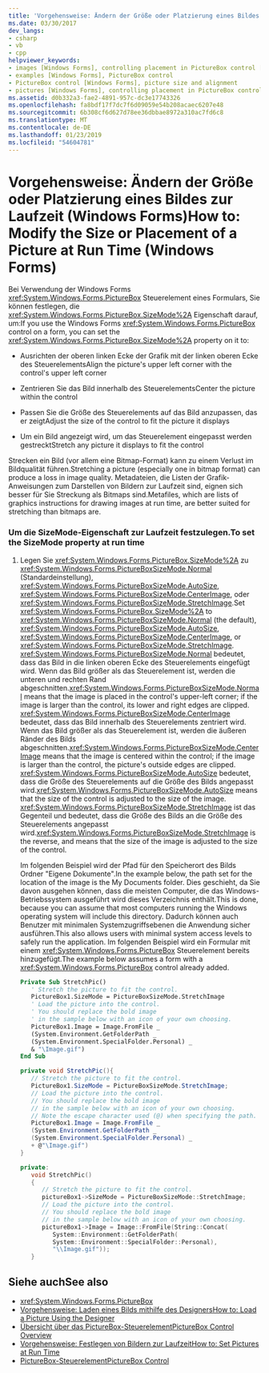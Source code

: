 ```yaml
---
title: 'Vorgehensweise: Ändern der Größe oder Platzierung eines Bildes zur Laufzeit (Windows Forms)'
ms.date: 03/30/2017
dev_langs:
- csharp
- vb
- cpp
helpviewer_keywords:
- images [Windows Forms], controlling placement in PictureBox control [Windows Forms]
- examples [Windows Forms], PictureBox control
- PictureBox control [Windows Forms], picture size and alignment
- pictures [Windows Forms], controlling placement in PictureBox control [Windows Forms]
ms.assetid: d0b332a3-fae2-4891-957c-dc3e17743326
ms.openlocfilehash: fa8bdf17f7dc7f6d09059e54b208acaec6207e48
ms.sourcegitcommit: 6b308cf6d627d78ee36dbbae8972a310ac7fd6c8
ms.translationtype: MT
ms.contentlocale: de-DE
ms.lasthandoff: 01/23/2019
ms.locfileid: "54604781"
---
```

# <a name="how-to-modify-the-size-or-placement-of-a-picture-at-run-time-windows-forms"></a><span data-ttu-id="ef48e-102">Vorgehensweise: Ändern der Größe oder Platzierung eines Bildes zur Laufzeit (Windows Forms)</span><span class="sxs-lookup"><span data-stu-id="ef48e-102">How to: Modify the Size or Placement of a Picture at Run Time (Windows Forms)</span></span>
<span data-ttu-id="ef48e-103">Bei Verwendung der Windows Forms <xref:System.Windows.Forms.PictureBox> Steuerelement eines Formulars, Sie können festlegen, die <xref:System.Windows.Forms.PictureBox.SizeMode%2A> Eigenschaft darauf, um:</span><span class="sxs-lookup"><span data-stu-id="ef48e-103">If you use the Windows Forms <xref:System.Windows.Forms.PictureBox> control on a form, you can set the <xref:System.Windows.Forms.PictureBox.SizeMode%2A> property on it to:</span></span>  
  
-   <span data-ttu-id="ef48e-104">Ausrichten der oberen linken Ecke der Grafik mit der linken oberen Ecke des Steuerelements</span><span class="sxs-lookup"><span data-stu-id="ef48e-104">Align the picture's upper left corner with the control's upper left corner</span></span>  
  
-   <span data-ttu-id="ef48e-105">Zentrieren Sie das Bild innerhalb des Steuerelements</span><span class="sxs-lookup"><span data-stu-id="ef48e-105">Center the picture within the control</span></span>  
  
-   <span data-ttu-id="ef48e-106">Passen Sie die Größe des Steuerelements auf das Bild anzupassen, das er zeigt</span><span class="sxs-lookup"><span data-stu-id="ef48e-106">Adjust the size of the control to fit the picture it displays</span></span>  
  
-   <span data-ttu-id="ef48e-107">Um ein Bild angezeigt wird, um das Steuerelement eingepasst werden gestreckt</span><span class="sxs-lookup"><span data-stu-id="ef48e-107">Stretch any picture it displays to fit the control</span></span>  
  
 <span data-ttu-id="ef48e-108">Strecken ein Bild (vor allem eine Bitmap-Format) kann zu einem Verlust im Bildqualität führen.</span><span class="sxs-lookup"><span data-stu-id="ef48e-108">Stretching a picture (especially one in bitmap format) can produce a loss in image quality.</span></span> <span data-ttu-id="ef48e-109">Metadateien, die Listen der Grafik-Anweisungen zum Darstellen von Bildern zur Laufzeit sind, eignen sich besser für Sie Streckung als Bitmaps sind.</span><span class="sxs-lookup"><span data-stu-id="ef48e-109">Metafiles, which are lists of graphics instructions for drawing images at run time, are better suited for stretching than bitmaps are.</span></span>  
  
### <a name="to-set-the-sizemode-property-at-run-time"></a><span data-ttu-id="ef48e-110">Um die SizeMode-Eigenschaft zur Laufzeit festzulegen.</span><span class="sxs-lookup"><span data-stu-id="ef48e-110">To set the SizeMode property at run time</span></span>  
  
1.  <span data-ttu-id="ef48e-111">Legen Sie <xref:System.Windows.Forms.PictureBox.SizeMode%2A> zu <xref:System.Windows.Forms.PictureBoxSizeMode.Normal> (Standardeinstellung), <xref:System.Windows.Forms.PictureBoxSizeMode.AutoSize>, <xref:System.Windows.Forms.PictureBoxSizeMode.CenterImage>, oder <xref:System.Windows.Forms.PictureBoxSizeMode.StretchImage>.</span><span class="sxs-lookup"><span data-stu-id="ef48e-111">Set <xref:System.Windows.Forms.PictureBox.SizeMode%2A> to <xref:System.Windows.Forms.PictureBoxSizeMode.Normal> (the default), <xref:System.Windows.Forms.PictureBoxSizeMode.AutoSize>, <xref:System.Windows.Forms.PictureBoxSizeMode.CenterImage>, or <xref:System.Windows.Forms.PictureBoxSizeMode.StretchImage>.</span></span> <span data-ttu-id="ef48e-112"><xref:System.Windows.Forms.PictureBoxSizeMode.Normal> bedeutet, dass das Bild in die linken oberen Ecke des Steuerelements eingefügt wird. Wenn das Bild größer als das Steuerelement ist, werden die unteren und rechten Rand abgeschnitten.</span><span class="sxs-lookup"><span data-stu-id="ef48e-112"><xref:System.Windows.Forms.PictureBoxSizeMode.Normal> means that the image is placed in the control's upper-left corner; if the image is larger than the control, its lower and right edges are clipped.</span></span> <span data-ttu-id="ef48e-113"><xref:System.Windows.Forms.PictureBoxSizeMode.CenterImage> bedeutet, dass das Bild innerhalb des Steuerelements zentriert wird. Wenn das Bild größer als das Steuerelement ist, werden die äußeren Ränder des Bilds abgeschnitten.</span><span class="sxs-lookup"><span data-stu-id="ef48e-113"><xref:System.Windows.Forms.PictureBoxSizeMode.CenterImage> means that the image is centered within the control; if the image is larger than the control, the picture's outside edges are clipped.</span></span> <span data-ttu-id="ef48e-114"><xref:System.Windows.Forms.PictureBoxSizeMode.AutoSize> bedeutet, dass die Größe des Steuerelements auf die Größe des Bilds angepasst wird.</span><span class="sxs-lookup"><span data-stu-id="ef48e-114"><xref:System.Windows.Forms.PictureBoxSizeMode.AutoSize> means that the size of the control is adjusted to the size of the image.</span></span> <span data-ttu-id="ef48e-115"><xref:System.Windows.Forms.PictureBoxSizeMode.StretchImage> ist das Gegenteil und bedeutet, dass die Größe des Bilds an die Größe des Steuerelements angepasst wird.</span><span class="sxs-lookup"><span data-stu-id="ef48e-115"><xref:System.Windows.Forms.PictureBoxSizeMode.StretchImage> is the reverse, and means that the size of the image is adjusted to the size of the control.</span></span>  
  
     <span data-ttu-id="ef48e-116">Im folgenden Beispiel wird der Pfad für den Speicherort des Bilds Ordner "Eigene Dokumente".</span><span class="sxs-lookup"><span data-stu-id="ef48e-116">In the example below, the path set for the location of the image is the My Documents folder.</span></span> <span data-ttu-id="ef48e-117">Dies geschieht, da Sie davon ausgehen können, dass die meisten Computer, die das Windows-Betriebssystem ausgeführt wird dieses Verzeichnis enthält.</span><span class="sxs-lookup"><span data-stu-id="ef48e-117">This is done, because you can assume that most computers running the Windows operating system will include this directory.</span></span> <span data-ttu-id="ef48e-118">Dadurch können auch Benutzer mit minimalen Systemzugriffsebenen die Anwendung sicher ausführen.</span><span class="sxs-lookup"><span data-stu-id="ef48e-118">This also allows users with minimal system access levels to safely run the application.</span></span> <span data-ttu-id="ef48e-119">Im folgenden Beispiel wird ein Formular mit einem <xref:System.Windows.Forms.PictureBox> Steuerelement bereits hinzugefügt.</span><span class="sxs-lookup"><span data-stu-id="ef48e-119">The example below assumes a form with a <xref:System.Windows.Forms.PictureBox> control already added.</span></span>  
  
    ```vb  
    Private Sub StretchPic()  
       ' Stretch the picture to fit the control.  
       PictureBox1.SizeMode = PictureBoxSizeMode.StretchImage  
       ' Load the picture into the control.  
       ' You should replace the bold image   
       ' in the sample below with an icon of your own choosing.  
       PictureBox1.Image = Image.FromFile _  
       (System.Environment.GetFolderPath _  
       (System.Environment.SpecialFolder.Personal) _  
       & "\Image.gif")  
    End Sub  
    ```  
  
    ```csharp  
    private void StretchPic(){  
       // Stretch the picture to fit the control.  
       PictureBox1.SizeMode = PictureBoxSizeMode.StretchImage;  
       // Load the picture into the control.  
       // You should replace the bold image   
       // in the sample below with an icon of your own choosing.  
       // Note the escape character used (@) when specifying the path.  
       PictureBox1.Image = Image.FromFile _  
       (System.Environment.GetFolderPath _  
       (System.Environment.SpecialFolder.Personal) _  
       + @"\Image.gif")  
    }  
    ```  
  
    ```cpp  
    private:  
       void StretchPic()  
       {  
          // Stretch the picture to fit the control.  
          pictureBox1->SizeMode = PictureBoxSizeMode::StretchImage;  
          // Load the picture into the control.  
          // You should replace the bold image   
          // in the sample below with an icon of your own choosing.  
          pictureBox1->Image = Image::FromFile(String::Concat(  
             System::Environment::GetFolderPath(  
             System::Environment::SpecialFolder::Personal),  
             "\\Image.gif"));  
       }  
    ```  
  
## <a name="see-also"></a><span data-ttu-id="ef48e-120">Siehe auch</span><span class="sxs-lookup"><span data-stu-id="ef48e-120">See also</span></span>
- <xref:System.Windows.Forms.PictureBox>
- [<span data-ttu-id="ef48e-121">Vorgehensweise: Laden eines Bilds mithilfe des Designers</span><span class="sxs-lookup"><span data-stu-id="ef48e-121">How to: Load a Picture Using the Designer</span></span>](../../../../docs/framework/winforms/controls/how-to-load-a-picture-using-the-designer-windows-forms.md)
- [<span data-ttu-id="ef48e-122">Übersicht über das PictureBox-Steuerelement</span><span class="sxs-lookup"><span data-stu-id="ef48e-122">PictureBox Control Overview</span></span>](../../../../docs/framework/winforms/controls/picturebox-control-overview-windows-forms.md)
- [<span data-ttu-id="ef48e-123">Vorgehensweise: Festlegen von Bildern zur Laufzeit</span><span class="sxs-lookup"><span data-stu-id="ef48e-123">How to: Set Pictures at Run Time</span></span>](../../../../docs/framework/winforms/controls/how-to-set-pictures-at-run-time-windows-forms.md)
- [<span data-ttu-id="ef48e-124">PictureBox-Steuerelement</span><span class="sxs-lookup"><span data-stu-id="ef48e-124">PictureBox Control</span></span>](../../../../docs/framework/winforms/controls/picturebox-control-windows-forms.md)
